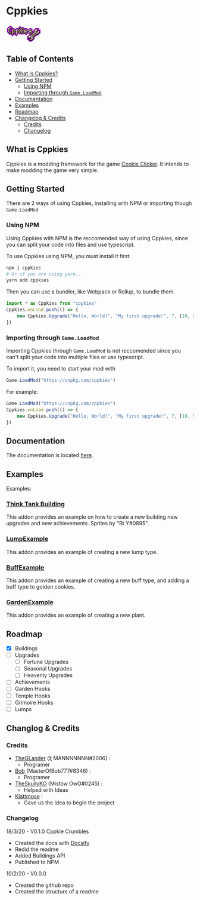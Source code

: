 # Cppkies

![Cppkies](./static/CppkiesLogo.png?raw=true)

## Table of Contents

- [What Is Cppkies?](#What-is-Cppkies?)
- [Getting Started](#Getting-Started)
  - [Using NPM](#Using-NPM)
  - [Importing through `Game.LoadMod`](#Importing-through-`Game.LoadMod`)
- [Documentation](#Documentation)
- [Examples](#Examples)
- [Roadmap](#Roadmap)
- [Changelog & Credits](#Changelog-&-Credits)
  - [Credits](#Credits)
  - [Changelog](#Changelog)

## What is Cppkies

Cppkies is a modding framework for the game [Cookie Clicker](https://orteil.dashnet.org/cookieclicker/). It intends to make modding the game very simple.

## Getting Started

There are 2 ways of using Cppkies, installing with NPM or importing though `Game.LoadMod`

### Using NPM

Using Cppkies with NPM is the reccomended way of using Cppkies, since you can split your code into files and use typescript.

To use Cppkies using NPM, you must install it first:

```sh
npm i cppkies
# Or if you are using yarn...
yarn add cppkies
```

Then you can use a bundler, like Webpack or Rollup, to bundle them.

```ts
import * as Cppkies from "cppkies"
Cppkies.onLoad.push(() => {
	new Cppkies.Upgrade("Hello, World!", "My first upgrade!", 7, [10, 5])
})
```

### Importing through `Game.LoadMod`

Importing Cppkies through `Game.LoadMod` is not reccomended since you can't split your code into multiple files or use typescript.

To import it, you need to start your mod with

```js
Game.LoadMod("https://unpkg.com/cppkies")
```

For example:

```js
Game.LoadMod("https://unpkg.com/cppkies")
Cppkies.onLoad.push(() => {
	new Cppkies.Upgrade("Hello, World!", "My first upgrade!", 7, [10, 5])
})
```

## Documentation

The documentation is located [here](https://cppkies-team.github.io/Cppkies/#/Setup).

## Examples

Examples:

### [Think Tank Building](https://github.com/Cppkies/Examples/ThinkTank)

This addon provides an example on how to create a new building new upgrades and new achievements. Sprites by "Bt Y#0895".

### [LumpExample](https://github.com/Cppkies/Examples/LumpExample)

This addon provides an example of creating a new lump type.

### [BuffExample](https://github.com/Cppkies/Examples/BuffExample)

This addon provides an example of creating a new buff type, and adding a buff type to golden cookies.

### [GardenExample](https://github.com/Cppkies/Examples/GardenExample)

This addon provides an example of creating a new plant<!--, and maybe a new soil type. Not sure if it's possible.-->.

## Roadmap

- [x] Buildings
- [ ] Upgrades
  - [ ] Fortune Upgrades
  - [ ] Seasonal Upgrades
  - [ ] Heavenly Upgrades
- [ ] Achievements
- [ ] Garden Hooks
- [ ] Temple Hooks <!-- Maybe? -->
- [ ] Grimoire Hooks <!-- Maybe? -->
- [ ] Lumps
  <!-- More? -->

## Changlog & Credits

### Credits

- [TheGLander](https://github.com/TheGLander) (ʐ̈ MANNNNNNN#2006) :
  - Programer
- [Bob](https://github.com/MasterOfBob777) (MasterOfBob777#8346) :
  - Programer
- [TheSkullyKO](https://github.com/TheSkullyKO) (Mistow OwO#0245) :
  - Helped with Ideas
- [Klattmose](https://github.com/klattmose/) :
  - Gave us the idea to begin the project

### Changelog

18/3/20 - V0.1.0 Cppkie Crumbles

- Created the docs with [Docsify](https://docsify.js.org/#/)
- Redid the readme
- Added Buildings API
- Published to NPM

10/2/20 - V0.0.0

- Created the github repo
- Created the structure of a readme
